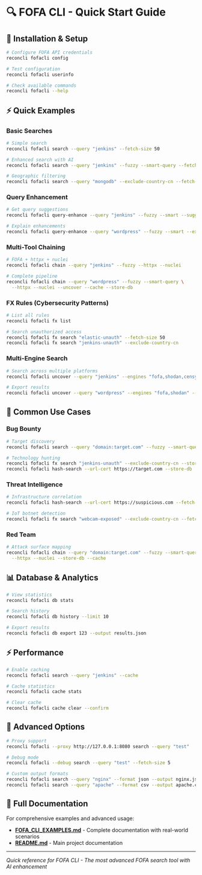 # 🔍 FOFA CLI - Quick Start Guide

## 🚀 Installation & Setup

```bash
# Configure FOFA API credentials
reconcli fofacli config

# Test configuration
reconcli fofacli userinfo

# Check available commands
reconcli fofacli --help
```

## ⚡ Quick Examples

### Basic Searches

```bash
# Simple search
reconcli fofacli search --query "jenkins" --fetch-size 50

# Enhanced search with AI
reconcli fofacli search --query "jenkins" --fuzzy --smart-query --fetch-size 50

# Geographic filtering
reconcli fofacli search --query "mongodb" --exclude-country-cn --fetch-size 100
```

### Query Enhancement

```bash
# Get query suggestions
reconcli fofacli query-enhance --query "jenkins" --fuzzy --smart --suggestions

# Explain enhancements
reconcli fofacli query-enhance --query "wordpress" --fuzzy --smart --explain
```

### Multi-Tool Chaining

```bash
# FOFA + httpx + nuclei
reconcli fofacli chain --query "jenkins" --fuzzy --httpx --nuclei

# Complete pipeline
reconcli fofacli chain --query "wordpress" --fuzzy --smart-query \
  --httpx --nuclei --uncover --cache --store-db
```

### FX Rules (Cybersecurity Patterns)

```bash
# List all rules
reconcli fofacli fx list

# Search unauthorized access
reconcli fofacli fx search "elastic-unauth" --fetch-size 50
reconcli fofacli fx search "jenkins-unauth" --exclude-country-cn
```

### Multi-Engine Search

```bash
# Search across multiple platforms
reconcli fofacli uncover --query "jenkins" --engines "fofa,shodan,censys" --limit 200

# Export results
reconcli fofacli uncover --query "wordpress" --engines "fofa,shodan" --json --output results.json
```

## 🎯 Common Use Cases

### Bug Bounty

```bash
# Target discovery
reconcli fofacli search --query "domain:target.com" --fuzzy --smart-query --store-db

# Technology hunting
reconcli fofacli fx search "jenkins-unauth" --exclude-country-cn --store-db
reconcli fofacli hash-search --url-cert https://target.com --store-db
```

### Threat Intelligence

```bash
# Infrastructure correlation
reconcli fofacli hash-search --url-cert https://suspicious.com --fetch-size 200

# IoT botnet detection
reconcli fofacli fx search "webcam-exposed" --exclude-country-cn --fetch-size 100
```

### Red Team

```bash
# Attack surface mapping
reconcli fofacli chain --query "domain:target.com" --fuzzy --smart-query \
  --httpx --nuclei --store-db --cache
```

## 📊 Database & Analytics

```bash
# View statistics
reconcli fofacli db stats

# Search history
reconcli fofacli db history --limit 10

# Export results
reconcli fofacli db export 123 --output results.json
```

## ⚡ Performance

```bash
# Enable caching
reconcli fofacli search --query "jenkins" --cache

# Cache statistics
reconcli fofacli cache stats

# Clear cache
reconcli fofacli cache clear --confirm
```

## 🔧 Advanced Options

```bash
# Proxy support
reconcli fofacli --proxy http://127.0.0.1:8080 search --query "test"

# Debug mode
reconcli fofacli --debug search --query "test" --fetch-size 5

# Custom output formats
reconcli fofacli search --query "nginx" --format json --output nginx.json
reconcli fofacli search --query "apache" --format csv --output apache.csv
```

## 📖 Full Documentation

For comprehensive examples and advanced usage:
- **[FOFA_CLI_EXAMPLES.md](FOFA_CLI_EXAMPLES.md)** - Complete documentation with real-world scenarios
- **[README.md](README.md)** - Main project documentation

---

*Quick reference for FOFA CLI - The most advanced FOFA search tool with AI enhancement*
